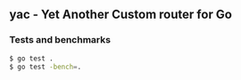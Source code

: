 ## yac - Yet Another Custom router for Go

### Tests and benchmarks
```bash
$ go test .
$ go test -bench=.
```